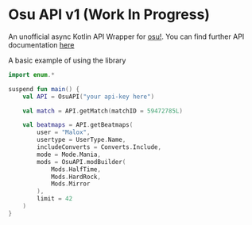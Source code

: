 # Osu API v1 (Work In Progress)

An unofficial async Kotlin API Wrapper for [osu!](https://osu.ppy.sh/home). You can find further API documentation [here](https://github.com/ppy/osu-api/wiki)

A basic example of using the library
```kotlin
import enum.*

suspend fun main() {
    val API = OsuAPI("your api-key here")

    val match = API.getMatch(matchID = 59472785L)

    val beatmaps = API.getBeatmaps(
        user = "Malox",
        usertype = UserType.Name,
        includeConverts = Converts.Include,
        mode = Mode.Mania,
        mods = OsuAPI.modBuilder(
            Mods.HalfTime,
            Mods.HardRock,
            Mods.Mirror
        ),
        limit = 42
    )
}
```
